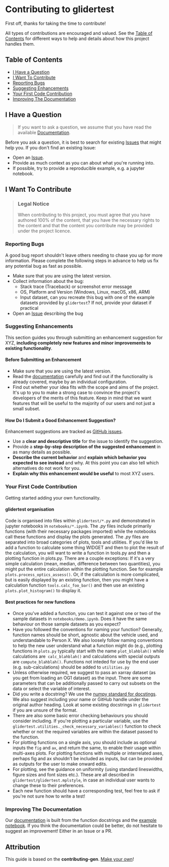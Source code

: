 # Contributing to glidertest

First off, thanks for taking the time to contribute!

All types of contributions are encouraged and valued. See the [Table of Contents](#table-of-contents) for different ways to help and details about how this project handles them.

<!-- omit in toc -->
## Table of Contents

- [I Have a Question](#i-have-a-question)
- [I Want To Contribute](#i-want-to-contribute)
- [Reporting Bugs](#reporting-bugs)
- [Suggesting Enhancements](#suggesting-enhancements)
- [Your First Code Contribution](#your-first-code-contribution)
- [Improving The Documentation](#improving-the-documentation)


## I Have a Question

> If you want to ask a question, we assume that you have read the available [Documentation](https://oceangliderscommunity.github.io/glidertest/).

Before you ask a question, it is best to search for existing [Issues](https://github.com/OceanGlidersCommunity/glidertest/issues) that might help you. If you don't find an existing Issue:

- Open an [Issue](https://github.com/OceanGlidersCommunity/glidertest/issues/new).
- Provide as much context as you can about what you're running into.
- If possible, try to provide a reproducible example, e.g. a jupyter notebook.

## I Want To Contribute

> ### Legal Notice <!-- omit in toc -->
> When contributing to this project, you must agree that you have authored 100% of the content, that you have the necessary rights to the content and that the content you contribute may be provided under the project licence.

### Reporting Bugs

<!-- omit in toc -->

A good bug report shouldn't leave others needing to chase you up for more information. Please complete the following steps in advance to help us fix any potential bug as fast as possible.

- Make sure that you are using the latest version.
- Collect information about the bug:
  - Stack trace (Traceback) or screenshot error message
  - OS, Platform and Version (Windows, Linux, macOS, x86, ARM)
  - Input dataset, can you recreate this bug with one of the example datasets provided by `glidertest`? If not, provide your dataset if practical
- Open an [Issue](https://github.com/OceanGlidersCommunity/glidertest/issues) describing the bug

<!-- omit in toc -->
### Suggesting Enhancements

This section guides you through submitting an enhancement suggestion for XYZ, **including completely new features and minor improvements to existing functionality**. 

<!-- omit in toc -->
#### Before Submitting an Enhancement

- Make sure that you are using the latest version.
- Read the [documentation](https://oceangliderscommunity.github.io/glidertest/) carefully and find out if the functionality is already covered, maybe by an individual configuration.
- Find out whether your idea fits with the scope and aims of the project. It's up to you to make a strong case to convince the project's developers of the merits of this feature. Keep in mind that we want features that will be useful to the majority of our users and not just a small subset.

<!-- omit in toc -->
#### How Do I Submit a Good Enhancement Suggestion?

Enhancement suggestions are tracked as [GitHub issues](https://github.com/OceanGlidersCommunity/glidertest/issues).

- Use a **clear and descriptive title** for the issue to identify the suggestion.
- Provide a **step-by-step description of the suggested enhancement** in as many details as possible.
- **Describe the current behavior** and **explain which behavior you expected to see instead** and why. At this point you can also tell which alternatives do not work for you.
- **Explain why this enhancement would be useful** to most XYZ users. 

### Your First Code Contribution

Getting started adding your own functionality.

#### glidertest organisation

Code is organised into files within `glidertest/*.py` and demonstrated in jupyter notebooks in `notebooks/*.ipynb`. The *.py* files include primarily functions (with their necessary packages imported) while the notebooks call these functions and display the plots generated. The *.py* files are separated into broad categories of plots, tools and utilities. If you'd like to add a function to calculate some thing WIDGET and then to plot the result of the calculation, you will want to write a function in tools.py and then a plotting function in plots.py. There are a couple exceptions: If it's a very simple calculation (mean, median, difference between two quantities), you might put the entire calculation within the plotting function. See for example `plots.process_optics_assess()`. Or, if the calculation is more complicated, but is easily displayed by an existing function, then you might have a calculation function `tools.calc_foo_bar()` and then use an existing `plots.plot_histogram()` to display it.

#### Best practices for new functions

- Once you've added a function, you can test it against one or two of the sample datasets in `notebooks/demo.ipynb`. Does it have the same behaviour on those sample datasets as you expect?
- Have you followed the conventions for naming your function? Generally, function names should be short, agnostic about the vehicle used, and understandable to Person X. We also loosely follow naming conventions to help the new user understand what a function might do (e.g., plotting functions in `plots.py` typically start with the name `plot_blahblah()` while calculations are` calc_blahblah()` and calculations with special outputs  are `compute_blahblah()`. Functions not inteded for use by the end user (e.g. sub-calculations) should be added to `utilities.py`
- Unless otherwise required, we suggest to pass an xarray dataset (as you get from loading an OG1 dataset) as the input. There are some parameters that can be additionally passed to carry out subsets on the data or select the variable of interest.
- Did you write a docstring? We use the [numpy standard for docstings](https://numpydoc.readthedocs.io/en/latest/format.html#docstring-standard). We also suggest including your name or GitHub handle under the original author heading. Look at some existing docstrings in `glidertest` if you are unsure of the format.
- There are also some basic error checking behaviours you should consider including. If you're plotting a particular variable, use the `glidertest.utilities._check_necessary_variables()` function to check whether or not the required variables are within the dataset passed to the function.
- For plotting functions on a single axis, you should include as optional inputs the `fig` and `ax`, and return the same, to enable their usage within multi-axes plots. For plotting functions with multiple or interrelated axes, perhaps fig and ax shouldn't be included as inputs, but can be provided as outputs for the user to make onward edits.
- For plotting, see the guidance on uniformity (using standard lineswidths, figure sizes and font sizes etc.). These are all described in `glidertest/glidertest.mplstyle`, in case an individual user wants to change these to their preferences.
- Each new function should have a corresponding test, feel free to ask if you're not sure how to write a test!

### Improving The Documentation

Our [documentation](https://oceangliderscommunity.github.io/glidertest/) is built from the function docstrings and the [example notebook](https://oceangliderscommunity.github.io/glidertest/demo-output.html). If you think the documentation could be better, do not hesitate to suggest an improvement! Either in an Issue or a PR.

## Attribution
This guide is based on the **contributing-gen**. [Make your own](https://github.com/bttger/contributing-gen)!

